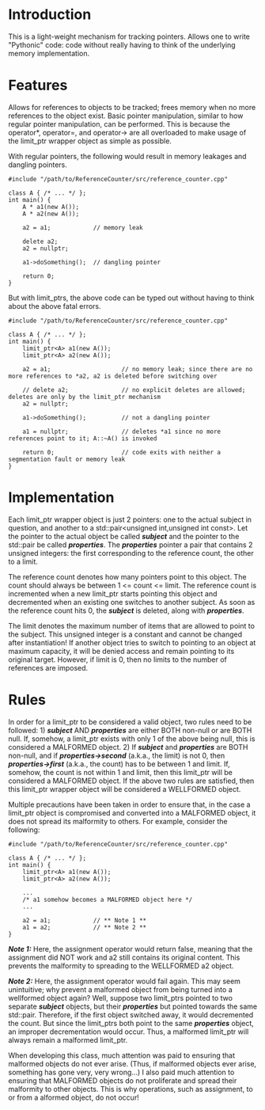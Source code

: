 # Introduction
This is a light-weight mechanism for tracking pointers. Allows one to write "Pythonic" code: code without really having to think of the underlying memory implementation.

# Features
Allows for references to objects to be tracked; frees memory when no more references to the object exist.
Basic pointer manipulation, similar to how regular pointer manipulation, can be performed.
This is because the operator*, operator=, and operator-> are all overloaded to make usage of the limit_ptr wrapper object as simple as possible.

With regular pointers, the following would result in memory leakages and dangling pointers.

    #include "/path/to/ReferenceCounter/src/reference_counter.cpp"

    class A { /* ... */ };
    int main() {
        A * a1(new A());
        A * a2(new A());

        a2 = a1;            // memory leak
        
        delete a2;
        a2 = nullptr;

        a1->doSomething();  // dangling pointer

        return 0;
    }

But with limit_ptrs, the above code can be typed out without having to think about the above fatal errors.

    #include "/path/to/ReferenceCounter/src/reference_counter.cpp"

    class A { /* ... */ };
    int main() {
        limit_ptr<A> a1(new A());
        limit_ptr<A> a2(new A());

        a2 = a1;                    // no memory leak; since there are no more references to *a2, a2 is deleted before switching over
        
        // delete a2;               // no explicit deletes are allowed; deletes are only by the limit_ptr mechanism
        a2 = nullptr;

        a1->doSomething();          // not a dangling pointer

        a1 = nullptr;               // deletes *a1 since no more references point to it; A::~A() is invoked

        return 0;                   // code exits with neither a segmentation fault or memory leak
    }


# Implementation
Each limit_ptr wrapper object is just 2 pointers: one to the actual subject in question, and another to a std::pair<unsigned int,unsigned int const>.
Let the pointer to the actual object be called __*subject*__ and the pointer to the std::pair be called __*properties*__.
The __*properties*__ pointer a pair that contains 2 unsigned integers: the first corresponding to the reference count, the other to a limit.

The reference count denotes how many pointers point to this object. The count should always be between 1 <= count <= limit.
The reference count is incremented when a new limit_ptr starts pointing this object and decremented when an existing one switches to another subject.
As soon as the reference count hits 0, the __*subject*__ is deleted, along with __*properties*__.

The limit denotes the maximum number of items that are allowed to point to the subject.
This unsigned integer is a constant and cannot be changed after instantiation!
If another object tries to switch to pointing to an object at maximum capacity, it will be denied access and remain pointing to its original target.
However, if limit is 0, then no limits to the number of references are imposed.

# Rules
In order for a limit_ptr to be considered a valid object, two rules need to be followed:
    1)  __*subject*__ AND __*properties*__ are either BOTH non-null or are BOTH null.
        If, somehow, a limit_ptr exists with only 1 of the above being null, this is considered a MALFORMED object.
    2)  If __*subject*__ and __*properties*__ are BOTH non-null, and if __*properties->second*__ (a.k.a., the limit) is not 0, then __*properties->first*__ (a.k.a., the count) has to be between 1 and limit.
        If, somehow, the count is not within 1 and limit, then this limit_ptr will be considered a MALFORMED object.
If the above two rules are satisfied, then this limit_ptr wrapper object will be considered a WELLFORMED object.

Multiple precautions have been taken in order to ensure that, in the case a limit_ptr object is compromised and converted into a MALFORMED object, it does not spread its malformity to others.
For example, consider the following:

    #include "/path/to/ReferenceCounter/src/reference_counter.cpp"

    class A { /* ... */ };
    int main() {
        limit_ptr<A> a1(new A());
        limit_ptr<A> a2(new A());

        ...
        /* a1 somehow becomes a MALFORMED object here */
        ...

        a2 = a1;            // ** Note 1 **
        a1 = a2;            // ** Note 2 **
    }

__*Note 1:*__
Here, the assignment operator would return false, meaning that the assignment did NOT work and a2 still contains its original content.
This prevents the malformity to spreading to the WELLFORMED a2 object.

__*Note 2:*__
Here, the assignment operator would fail again. This may seem unintuitive; why prevent a malformed object from being turned into a wellformed object again?
Well, suppose two limit_ptrs pointed to two separate *__subject__* objects, but their *__properties__* but pointed towards the same std::pair.
Therefore, if the first object switched away, it would decremented the count. But since the limit_ptrs both point to the same *__properties__* object, an improper decrementation would occur.
Thus, a malformed limit_ptr will always remain a malformed limit_ptr.

When developing this class, much attention was paid to ensuring that malformed objects do not ever arise. (Thus, if malformed objects ever arise, something has gone very, very wrong...)
I also paid much attention to ensuring that MALFORMED objects do not proliferate and spread their malformity to other objects.
This is why operations, such as assignment, to or from a alformed object, do not occur!